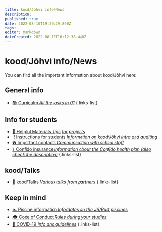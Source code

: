 ```yaml
---
title: kood/Jõhvi info/News
description: 
published: true
date: 2022-08-10T19:29:29.890Z
tags: 
editor: markdown
dateCreated: 2022-08-10T16:12:38.440Z
---
```


# kood/Jõhvi info/News
You can find all the important information about kood/Jõhvi here:
## General info
- [📚 Curriculm *All the tasks in 01*](/koodjohvi/curriculum)
{.links-list}
## Info for students
- [📖 Helpful Materials *Tips for projects*](/helpful-materials)
- [‼️ Instructions for students *Information on kood/Jõhvi intra and auditing*](/koodjohvi/instructions)
- [☎️ Important contacts *Communication with school staff*](/koodjohvi/contacts)
- [⚕️ Confido insurance *Information about the Confido health plan (also check the description)*](https://www.youtube.com/watch?v=BH613qoA0UY)
{.links-list}
## kood/Talks
- [🎥 kood/Talks *Various talks from partners*](/koodjohvi/talks)
{.links-list}

## Keep in mind
- [🏊 Piscine information *Info/dates on the JS/Rust piscines*](https://koodjohvi.notion.site/JavaScript-Piscine-information-037406ae2fbd440891f61f622daa6c8a)
- [🎓 Code of Conduct *Rules during your studies*](https://koodjohvi.notion.site/Code-of-Conduct-a463957e858a49549b0614d581d1784e)
- [🦠 COVID-19 *Info and guidelines*](https://koodjohvi.notion.site/COVID-19-info-and-guidelines-51ca54b3918b40d681e2429f9a59a820)
{.links-list}

